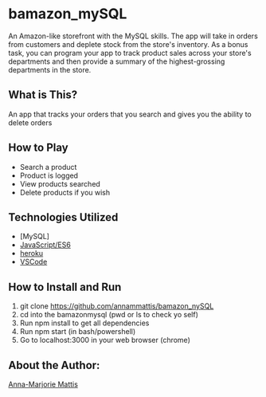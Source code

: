 # bamazon_mySQL
An Amazon-like storefront with the MySQL skills. The app will take in orders from customers and deplete stock from the store's inventory. As a bonus task, you can program your app to track product sales across your store's departments and then provide a summary of the highest-grossing departments in the store.


## What is This?
An app that tracks your orders that you search and gives you the ability to delete orders

<!-- ## Getting Started
Try the app Here [https://moma-clicky-game.herokuapp.com/](https://moma-clicky-game.herokuapp.com/) (`Heroku`)

## The Screenshot
![Screenshot](/public/assets/screenshots/demo-01.png)
`Can you remember all 24 paintings?`&#8673;

![Screenshot](/public/assets/screenshots/demo-02.png)
`You have exceptional eidetic memory!`&#8673; -->

## How to Play
* Search a product
* Product is logged
* View products searched
* Delete products if you wish

## Technologies Utilized
* [MySQL]
* [JavaScript/ES6](http://es6-features.org/#Constants)
* [heroku](https://www.heroku.com)
* [VSCode](https://code.visualstudio.com/)

## How to Install and Run
01. git clone https://github.com/annammattis/bamazon_nySQL
02. cd into the bamazonmysql (pwd or ls to check yo self)
03. Run npm install to get all dependencies
04. Run npm start (in bash/powershell)
05. Go to localhost:3000 in your web browser (chrome)

## About the Author:
[Anna-Marjorie Mattis](https://github.com/annammattis)
